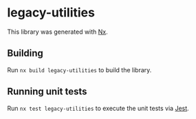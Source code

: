 # legacy-utilities

This library was generated with [Nx](https://nx.dev).

## Building

Run `nx build legacy-utilities` to build the library.

## Running unit tests

Run `nx test legacy-utilities` to execute the unit tests via [Jest](https://jestjs.io).
